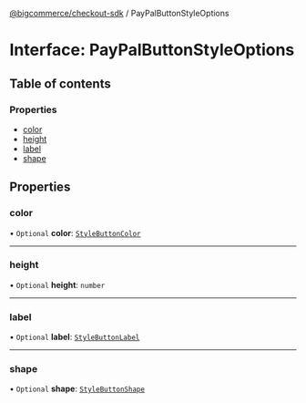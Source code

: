 [@bigcommerce/checkout-sdk](../README.md) / PayPalButtonStyleOptions

# Interface: PayPalButtonStyleOptions

## Table of contents

### Properties

- [color](PayPalButtonStyleOptions.md#color)
- [height](PayPalButtonStyleOptions.md#height)
- [label](PayPalButtonStyleOptions.md#label)
- [shape](PayPalButtonStyleOptions.md#shape)

## Properties

### color

• `Optional` **color**: [`StyleButtonColor`](../enums/StyleButtonColor.md)

___

### height

• `Optional` **height**: `number`

___

### label

• `Optional` **label**: [`StyleButtonLabel`](../enums/StyleButtonLabel.md)

___

### shape

• `Optional` **shape**: [`StyleButtonShape`](../enums/StyleButtonShape.md)
